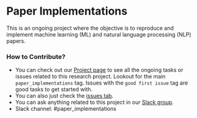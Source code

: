 # Paper Implementations
This is an ongoing project where the objective is to reproduce and implement machine learning (ML) and natural language processing (NLP) papers. 

### How to Contribute?
- You can check out our [Project page](https://github.com/orgs/dair-ai/projects/8) to see all the ongoing tasks or issues related to this research project. Lookout for the main `paper_implementations` tag. Issues with the `good first issue` tag are good tasks to get started with.
- You can also just check the [issues tab](https://github.com/dair-ai/research_emotion_analysis/issues).
- You can ask anything related to this project in our [Slack group](https://join.slack.com/t/dairai/shared_invite/zt-dv2dwzj7-F9HT047jIGkunNKv88lQ~g). 
- Slack channel: #paper_implementations
